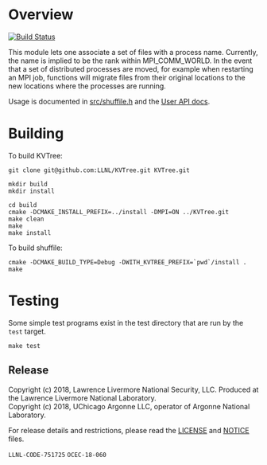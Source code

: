# Overview

[![Build Status](https://api.travis-ci.org/ECP-VeloC/shuffile.png?branch=main)](https://travis-ci.org/ECP-VeloC/shuffile)

This module lets one associate a set of files with a process name.
Currently, the name is implied to be the rank within MPI_COMM_WORLD.
In the event that a set of distributed processes are moved, for example
when restarting an MPI job, functions will migrate files from their original
locations to the new locations where the processes are running.

Usage is documented in [src/shuffile.h]() and the [User API docs](https://ecp-veloc.github.io/component-user-docs/group__shuffile.html).

# Building

To build KVTree:

    git clone git@github.com:LLNL/KVTree.git KVTree.git

    mkdir build
    mkdir install

    cd build
    cmake -DCMAKE_INSTALL_PREFIX=../install -DMPI=ON ../KVTree.git
    make clean
    make
    make install

To build shuffile:

    cmake -DCMAKE_BUILD_TYPE=Debug -DWITH_KVTREE_PREFIX=`pwd`/install .
    make

# Testing
Some simple test programs exist in the test directory that are run by the `test` target.

    make test

## Release

Copyright (c) 2018, Lawrence Livermore National Security, LLC.
Produced at the Lawrence Livermore National Laboratory.
<br>
Copyright (c) 2018, UChicago Argonne LLC, operator of Argonne National Laboratory.


For release details and restrictions, please read the [LICENSE]() and [NOTICE]() files.

`LLNL-CODE-751725` `OCEC-18-060`
